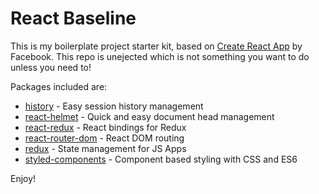 # React Baseline

This is my boilerplate project starter kit, based on [Create React App](https://github.com/facebook/create-react-app) by Facebook. This repo is unejected which is not something you want to do unless you need to!

Packages included are:

*    [history](https://github.com/ReactTraining/history) - Easy session history management
*    [react-helmet](https://github.com/nfl/react-helmet) - Quick and easy document head management
*    [react-redux](https://github.com/reactjs/react-redux) - React bindings for Redux
*    [react-router-dom](https://github.com/ReactTraining/react-router/tree/master/packages/react-router-dom) - React DOM routing 
*    [redux](https://github.com/reactjs/redux) - State management for JS Apps 
*    [styled-components](https://github.com/styled-components/styled-components) - Component based styling with CSS and ES6

Enjoy!